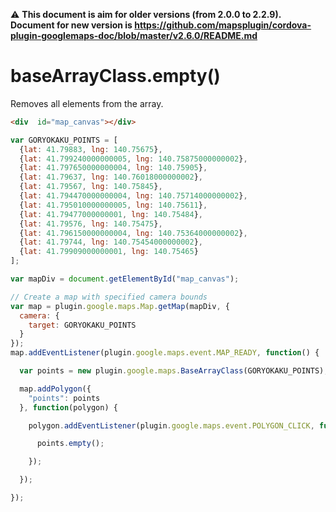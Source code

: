 :warning: **This document is aim for older versions (from 2.0.0 to 2.2.9).
Document for new version is https://github.com/mapsplugin/cordova-plugin-googlemaps-doc/blob/master/v2.6.0/README.md**

# baseArrayClass.empty()

Removes all elements from the array.

```html
<div  id="map_canvas"></div>
```

```js
var GORYOKAKU_POINTS = [
  {lat: 41.79883, lng: 140.75675},
  {lat: 41.799240000000005, lng: 140.75875000000002},
  {lat: 41.797650000000004, lng: 140.75905},
  {lat: 41.79637, lng: 140.76018000000002},
  {lat: 41.79567, lng: 140.75845},
  {lat: 41.794470000000004, lng: 140.75714000000002},
  {lat: 41.795010000000005, lng: 140.75611},
  {lat: 41.79477000000001, lng: 140.75484},
  {lat: 41.79576, lng: 140.75475},
  {lat: 41.796150000000004, lng: 140.75364000000002},
  {lat: 41.79744, lng: 140.75454000000002},
  {lat: 41.79909000000001, lng: 140.75465}
];

var mapDiv = document.getElementById("map_canvas");

// Create a map with specified camera bounds
var map = plugin.google.maps.Map.getMap(mapDiv, {
  camera: {
    target: GORYOKAKU_POINTS
  }
});
map.addEventListener(plugin.google.maps.event.MAP_READY, function() {

  var points = new plugin.google.maps.BaseArrayClass(GORYOKAKU_POINTS);

  map.addPolygon({
    "points": points
  }, function(polygon) {

    polygon.addEventListener(plugin.google.maps.event.POLYGON_CLICK, function() {

      points.empty();

    });

  });

});
```
